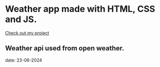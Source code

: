 # Weather app made with HTML, CSS and JS. 
[Check out my project](https://html-css-java-script-100-projects.vercel.app/)
## Weather api used from open weather.
date: 23-06-2024
